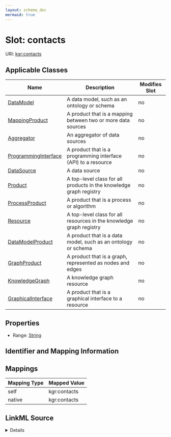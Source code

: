 ```yaml
---
layout: schema_doc
mermaid: true
---
```




# Slot: contacts



URI: [kgr:contacts](https://w3id.org/bridge2ai/data-sheets-schema/contacts)



<!-- no inheritance hierarchy -->





## Applicable Classes

| Name | Description | Modifies Slot |
| --- | --- | --- |
| [DataModel](DataModel.html) | A data model, such as an ontology or schema |  no  |
| [MappingProduct](MappingProduct.html) | A product that is a mapping between two or more data sources |  no  |
| [Aggregator](Aggregator.html) | An aggregator of data sources |  no  |
| [ProgrammingInterface](ProgrammingInterface.html) | A product that is a programming interface (API) to a resource |  no  |
| [DataSource](DataSource.html) | A data source |  no  |
| [Product](Product.html) | A top-level class for all products in the knowledge graph registry |  no  |
| [ProcessProduct](ProcessProduct.html) | A product that is a process or algorithm |  no  |
| [Resource](Resource.html) | A top-level class for all resources in the knowledge graph registry |  no  |
| [DataModelProduct](DataModelProduct.html) | A product that is a data model, such as an ontology or schema |  no  |
| [GraphProduct](GraphProduct.html) | A product that is a graph, represented as nodes and edges |  no  |
| [KnowledgeGraph](KnowledgeGraph.html) | A knowledge graph resource |  no  |
| [GraphicalInterface](GraphicalInterface.html) | A product that is a graphical interface to a resource |  no  |







## Properties

* Range: [String](String.html)





## Identifier and Mapping Information








## Mappings

| Mapping Type | Mapped Value |
| ---  | ---  |
| self | kgr:contacts |
| native | kgr:contacts |




## LinkML Source

<details>
```yaml
name: contacts
alias: contacts
domain_of:
- Resource
- Product
range: string

```
</details>

